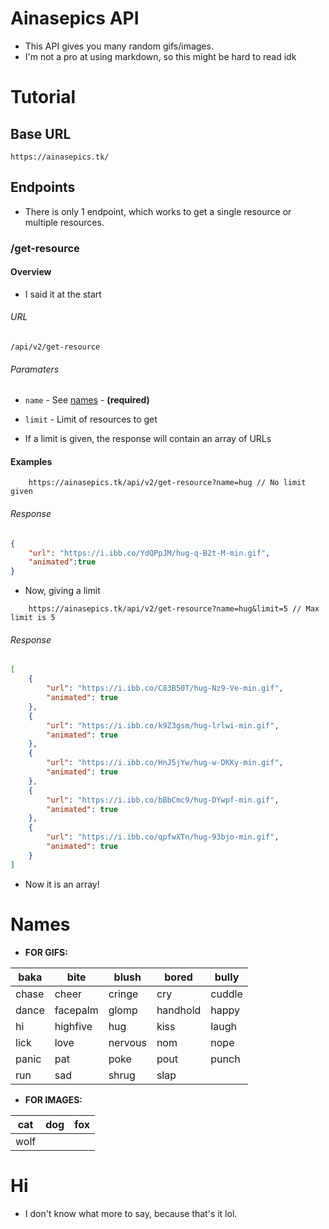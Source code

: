 # Ainasepics API
* This API gives you many random gifs/images.
* I'm not a pro at using markdown, so this might be hard to read idk

# Tutorial
## Base URL
`https://ainasepics.tk/`

## Endpoints
* There is only 1 endpoint, which works to get a single resource or multiple resources.

### /get-resource

#### Overview
* I said it at the start
###### URL
    /api/v2/get-resource
###### Paramaters
* `name`  - See [names](#names) - **(required)**
* `limit` - Limit of resources to get

 * If a limit is given, the response will contain an array of URLs
#### Examples
```
    https://ainasepics.tk/api/v2/get-resource?name=hug // No limit given 
```
###### Response
```json
{
    "url": "https://i.ibb.co/YdQPpJM/hug-q-B2t-M-min.gif",
    "animated":true
}
```
 * Now, giving a limit
```
    https://ainasepics.tk/api/v2/get-resource?name=hug&limit=5 // Max limit is 5
```
###### Response
```json
[
    {
        "url": "https://i.ibb.co/C83B50T/hug-Nz9-Ve-min.gif",
        "animated": true
    },
    {
        "url": "https://i.ibb.co/k9Z3gsm/hug-lrlwi-min.gif",
        "animated": true
    },
    {
        "url": "https://i.ibb.co/HnJ5jYw/hug-w-DKKy-min.gif",
        "animated": true
    },
    {
        "url": "https://i.ibb.co/bBbCmc9/hug-DYwpf-min.gif",
        "animated": true
    },
    {
        "url": "https://i.ibb.co/qpfwXTn/hug-93bjo-min.gif",
        "animated": true
    }
]
```
 * Now it is an array!

# Names
* **FOR GIFS:**

| baka  | bite     | blush   | bored    | bully  |
|-------|----------|---------|----------|--------|
| chase | cheer    | cringe  | cry      | cuddle |
| dance | facepalm | glomp   | handhold | happy  |
| hi    | highfive | hug     | kiss     | laugh  |
| lick  | love     | nervous | nom      | nope   |
| panic | pat      | poke    | pout     | punch  |
| run   | sad      | shrug   | slap     |        |

* **FOR IMAGES:**

| cat  | dog | fox |
|------|-----|-----|
| wolf |     |     |

# Hi
* I don't know what more to say, because that's it lol.